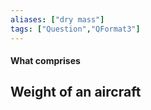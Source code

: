 ```yaml
---
aliases: ["dry mass"]
tags: ["Question","QFormat3"]
---
```


#### What comprises
## Weight of an aircraft
